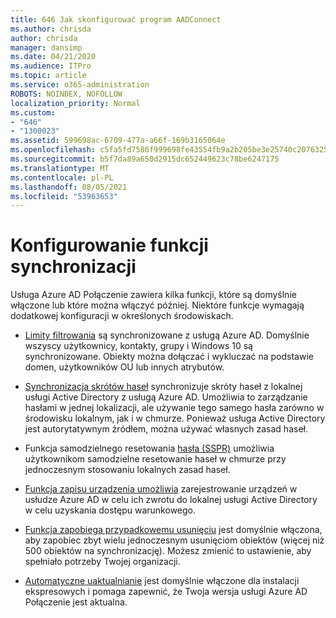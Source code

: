 ```yaml
---
title: 646 Jak skonfigurować program AADConnect
ms.author: chrisda
author: chrisda
manager: dansimp
ms.date: 04/21/2020
ms.audience: ITPro
ms.topic: article
ms.service: o365-administration
ROBOTS: NOINDEX, NOFOLLOW
localization_priority: Normal
ms.custom:
- "646"
- "1300023"
ms.assetid: 599698ac-6709-477a-a66f-169b3165064e
ms.openlocfilehash: c5fa5fd7586f999698fe43554fb9a2b205be3e25740c20763254a38d41297e0c
ms.sourcegitcommit: b5f7da89a650d2915dc652449623c78be6247175
ms.translationtype: MT
ms.contentlocale: pl-PL
ms.lasthandoff: 08/05/2021
ms.locfileid: "53963653"
---
```

# <a name="configure-sync-features"></a>Konfigurowanie funkcji synchronizacji

Usługa Azure AD Połączenie zawiera kilka funkcji, które są domyślnie włączone lub które można włączyć później. Niektóre funkcje wymagają dodatkowej konfiguracji w określonych środowiskach.

- [Limity filtrowania](https://docs.microsoft.com/azure/active-directory/connect/active-directory-aadconnectsync-configure-filtering) są synchronizowane z usługą Azure AD. Domyślnie wszyscy użytkownicy, kontakty, grupy i Windows 10 są synchronizowane. Obiekty można dołączać i wykluczać na podstawie domen, użytkowników OU lub innych atrybutów.

- [Synchronizacja skrótów haseł](https://docs.microsoft.com/azure/active-directory/connect/active-directory-aadconnectsync-implement-password-hash-synchronization) synchronizuje skróty haseł z lokalnej usługi Active Directory z usługą Azure AD. Umożliwia to zarządzanie hasłami w jednej lokalizacji, ale używanie tego samego hasła zarówno w środowisku lokalnym, jak i w chmurze. Ponieważ usługa Active Directory jest autorytatywnym źródłem, można używać własnych zasad haseł.

- Funkcja samodzielnego resetowania [hasła (SSPR)](https://docs.microsoft.com/azure/active-directory/authentication/quickstart-sspr) umożliwia użytkownikom samodzielne resetowanie haseł w chmurze przy jednoczesnym stosowaniu lokalnych zasad haseł.

- [Funkcja zapisu urządzenia umożliwia](https://docs.microsoft.com/azure/active-directory/connect/active-directory-aadconnect-feature-device-writeback) zarejestrowanie urządzeń w usłudze Azure AD w celu ich zwrotu do lokalnej usługi Active Directory w celu uzyskania dostępu warunkowego.

- [Funkcja zapobiega przypadkowemu usunięciu](https://docs.microsoft.com/azure/active-directory/connect/active-directory-aadconnectsync-feature-prevent-accidental-deletes) jest domyślnie włączona, aby zapobiec zbyt wielu jednoczesnym usunięciom obiektów (więcej niż 500 obiektów na synchronizację). Możesz zmienić to ustawienie, aby spełniało potrzeby Twojej organizacji.

- [Automatyczne uaktualnianie](https://docs.microsoft.com/azure/active-directory/connect/active-directory-aadconnect-feature-automatic-upgrade) jest domyślnie włączone dla instalacji ekspresowych i pomaga zapewnić, że Twoja wersja usługi Azure AD Połączenie jest aktualna.
